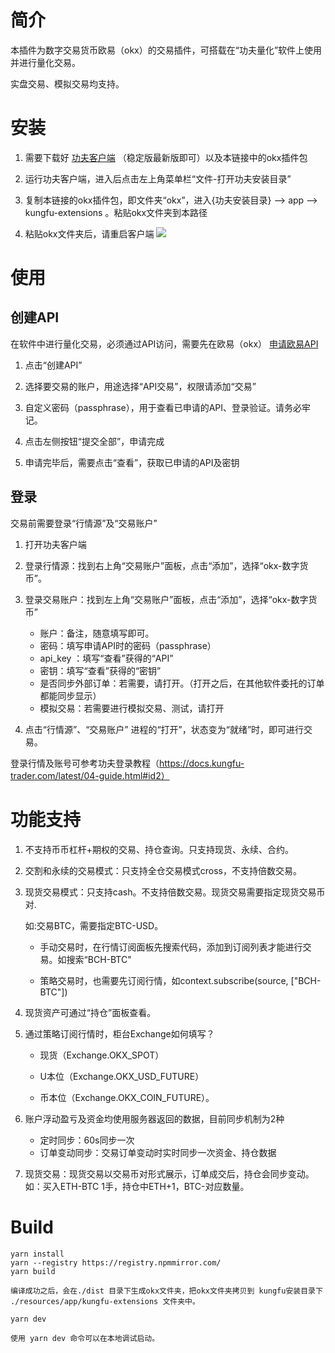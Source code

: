 # 简介

本插件为数字交易货币欧易（okx）的交易插件，可搭载在“功夫量化”软件上使用并进行量化交易。

实盘交易、模拟交易均支持。

# 安装

1. 需要下载好 <a href="https://releases.kungfu-trader.com" title="超链接title">功夫客户端</a> （稳定版最新版即可）以及本链接中的okx插件包

2. 运行功夫客户端，进入后点击左上角菜单栏“文件-打开功夫安装目录”

3. 复制本链接的okx插件包，即文件夹“okx”，进入{功夫安装目录} --> app --> kungfu-extensions 。粘贴okx文件夹到本路径

4. 粘贴okx文件夹后，请重启客户端
![](https://markdown.liuchengtu.com/work/uploads/upload_54fb5a2d6053cc5855cdde6ba4a52117.png)


# 使用

## 创建API

在软件中进行量化交易，必须通过API访问，需要先在欧易（okx） <a href="https://www.okx.com/zh-hans/okx-api" title="超链接title">申请欧易API</a> 

1. 点击“创建API”

2. 选择要交易的账户，用途选择“API交易”，权限请添加“交易”

3. 自定义密码（passphrase），用于查看已申请的API、登录验证。请务必牢记。

4. 点击左侧按钮“提交全部”，申请完成

5. 申请完毕后，需要点击“查看”，获取已申请的API及密钥

## 登录

交易前需要登录“行情源”及“交易账户”

1. 打开功夫客户端

2. 登录行情源：找到右上角“交易账户”面板，点击“添加”，选择“okx-数字货币”。
 
3. 登录交易账户：找到左上角“交易账户”面板，点击“添加”，选择“okx-数字货币”
    - 账户：备注，随意填写即可。
    - 密码：填写申请API时的密码（passphrase）
    - api_key ：填写“查看”获得的“API”
    - 密钥：填写“查看”获得的“密钥”
    - 是否同步外部订单：若需要，请打开。（打开之后，在其他软件委托的订单都能同步显示）
    - 模拟交易：若需要进行模拟交易、测试，请打开

4. 点击“行情源”、“交易账户” 进程的“打开”，状态变为“就绪”时，即可进行交易。

登录行情及账号可参考功夫登录教程（https://docs.kungfu-trader.com/latest/04-guide.html#id2）

# 功能支持

1. 不支持币币杠杆+期权的交易、持仓查询。只支持现货、永续、合约。

2. 交割和永续的交易模式：只支持全仓交易模式cross，不支持倍数交易。

3. 现货交易模式：只支持cash。不支持倍数交易。现货交易需要指定现货交易币对.

    如:交易BTC，需要指定BTC-USD。

    - 手动交易时，在行情订阅面板先搜索代码，添加到订阅列表才能进行交易。如搜索“BCH-BTC"

    - 策略交易时，也需要先订阅行情，如context.subscribe(source, ["BCH-BTC"])

4. 现货资产可通过“持仓”面板查看。

5. 通过策略订阅行情时，柜台Exchange如何填写？
    - 现货（Exchange.OKX_SPOT）
    
    - U本位（Exchange.OKX_USD_FUTURE）
    
    - 币本位（Exchange.OKX_COIN_FUTURE）。

6. 账户浮动盈亏及资金均使用服务器返回的数据，目前同步机制为2种
    - 定时同步：60s同步一次
    - 订单变动同步：交易订单变动时实时同步一次资金、持仓数据


7. 现货交易：现货交易以交易币对形式展示，订单成交后，持仓会同步变动。
    如：买入ETH-BTC 1手，持仓中ETH+1，BTC-对应数量。


# Build
```
yarn install
yarn --registry https://registry.npmmirror.com/
yarn build

编译成功之后，会在./dist 目录下生成okx文件夹，把okx文件夹拷贝到 kungfu安装目录下 ./resources/app/kungfu-extensions 文件夹中。

yarn dev

使用 yarn dev 命令可以在本地调试启动。
```